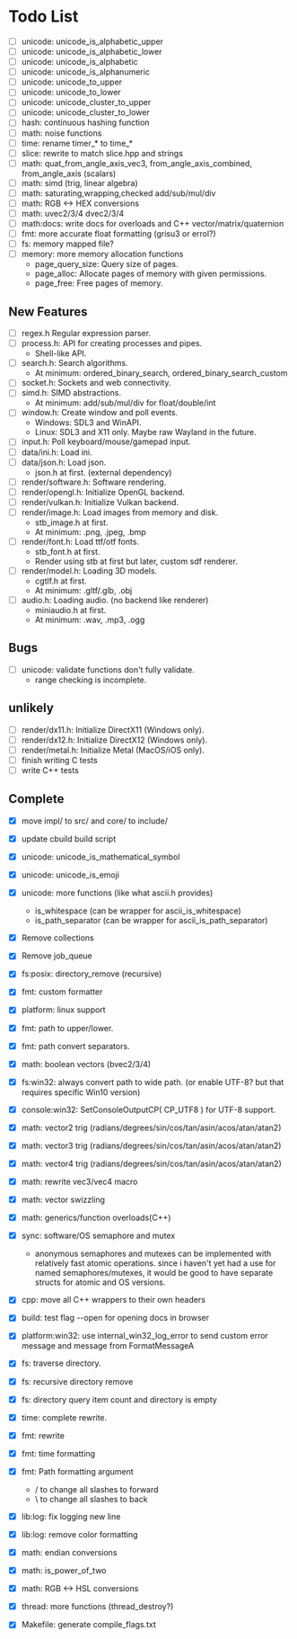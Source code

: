 # Todo List
- [ ] unicode: unicode_is_alphabetic_upper
- [ ] unicode: unicode_is_alphabetic_lower
- [ ] unicode: unicode_is_alphabetic
- [ ] unicode: unicode_is_alphanumeric
- [ ] unicode: unicode_to_upper
- [ ] unicode: unicode_to_lower
- [ ] unicode: unicode_cluster_to_upper
- [ ] unicode: unicode_cluster_to_lower
- [ ] hash:      continuous hashing function
- [ ] math:      noise functions
- [ ] time:      rename timer_* to time_*
- [ ] slice:     rewrite to match slice.hpp and strings
- [ ] math:      quat_from_angle_axis_vec3, from_angle_axis_combined, from_angle_axis (scalars)
- [ ] math:      simd (trig, linear algebra)
- [ ] math:      saturating,wrapping,checked add/sub/mul/div
- [ ] math:      RGB <-> HEX conversions
- [ ] math:      uvec2/3/4 dvec2/3/4
- [ ] math:docs: write docs for overloads and C++ vector/matrix/quaternion
- [ ] fmt:       more accurate float formatting (grisu3 or errol?)
- [ ] fs:        memory mapped file?
- [ ] memory:    more memory allocation functions
    - page_query_size: Query size of pages.
    - page_alloc:      Allocate pages of memory with given permissions.
    - page_free:       Free pages of memory.
## New Features
- [ ] regex.h            Regular expression parser.
- [ ] process.h:         API for creating processes and pipes.
    - Shell-like API. 
- [ ] search.h:          Search algorithms.
    - At minimum: ordered_binary_search, ordered_binary_search_custom
- [ ] socket.h:          Sockets and web connectivity.
- [ ] simd.h:            SIMD abstractions.
    - At minimum: add/sub/mul/div for float/double/int
- [ ] window.h:          Create window and poll events.
    - Windows: SDL3 and WinAPI.
    - Linux:   SDL3 and X11 only. Maybe raw Wayland in the future.
- [ ] input.h:           Poll keyboard/mouse/gamepad input.
- [ ] data/ini.h:        Load ini.
- [ ] data/json.h:       Load json.
    - json.h at first. (external dependency)
- [ ] render/software.h: Software rendering.
- [ ] render/opengl.h:   Initialize OpenGL backend.
- [ ] render/vulkan.h:   Initialize Vulkan backend.
- [ ] render/image.h:    Load images from memory and disk.
    - stb_image.h at first.
    - At minimum: .png, .jpeg, .bmp
- [ ] render/font.h:     Load ttf/otf fonts.
    - stb_font.h at first.
    - Render using stb at first but later, custom sdf renderer.
- [ ] render/model.h:    Loading 3D models.
    - cgtlf.h at first.
    - At minimum: .gltf/.glb, .obj
- [ ] audio.h:           Loading audio. (no backend like renderer)
    - miniaudio.h at first.
    - At minimum: .wav, .mp3, .ogg
## Bugs
- [ ] unicode: validate functions don't fully validate.
    - range checking is incomplete.
## unlikely
- [ ] render/dx11.h:  Initialize DirectX11 (Windows only).
- [ ] render/dx12.h:  Initialize DirectX12 (Windows only).
- [ ] render/metal.h: Initialize Metal (MacOS/iOS only).
- [ ] finish writing C tests
- [ ] write C++ tests
## Complete
- [x] move impl/ to src/ and core/ to include/
- [x] update cbuild build script
- [x] unicode: unicode_is_mathematical_symbol
- [x] unicode: unicode_is_emoji
- [x] unicode: more functions (like what ascii.h provides)
    - is_whitespace (can be wrapper for ascii_is_whitespace)
    - is_path_separator (can be wrapper for ascii_is_path_separator)
- [x] Remove collections
- [x] Remove job_queue
- [x] fs:posix:      directory_remove (recursive)
- [x] fmt:           custom formatter
- [x] platform:      linux support
- [x] fmt:           path to upper/lower.
- [x] fmt:           path convert separators.
- [x] math:          boolean vectors (bvec2/3/4)
- [x] fs:win32:      always convert path to wide path. (or enable UTF-8? but that requires specific Win10 version)
- [x] console:win32: SetConsoleOutputCP( CP_UTF8 ) for UTF-8 support.
- [x] math:          vector2 trig (radians/degrees/sin/cos/tan/asin/acos/atan/atan2)
- [x] math:          vector3 trig (radians/degrees/sin/cos/tan/asin/acos/atan/atan2)
- [x] math:          vector4 trig (radians/degrees/sin/cos/tan/asin/acos/atan/atan2)
- [x] math:          rewrite vec3/vec4 macro
- [x] math:          vector swizzling
- [x] math:          generics/function overloads(C++)
- [x] sync:          software/OS semaphore and mutex
    - anonymous semaphores and mutexes can be implemented with
    relatively fast atomic operations. since i haven't yet had a
    use for named semaphores/mutexes, it would be good to have
    separate structs for atomic and OS versions.
- [x] cpp:            move all C++ wrappers to their own headers
- [x] build:          test flag --open for opening docs in browser
- [x] platform:win32: use internal_win32_log_error to send custom error message and message from FormatMessageA
- [x] fs:             traverse directory.
- [x] fs:             recursive directory remove
- [x] fs:             directory query item count and directory is empty
- [x] time:           complete rewrite.
- [x] fmt:            rewrite
- [x] fmt:            time formatting
- [x] fmt:            Path formatting argument
    - / to change all slashes to forward
    - \ to change all slashes to back
- [x] lib:log:  fix logging new line
- [x] lib:log:  remove color formatting
- [x] math:     endian conversions
- [x] math:     is_power_of_two
- [x] math:     RGB <-> HSL conversions
- [x] thread:   more functions (thread_destroy?)
- [x] Makefile: generate compile_flags.txt

